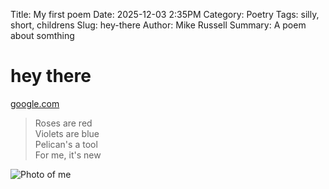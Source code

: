 Title: My first poem
Date: 2025-12-03 2:35PM
Category: Poetry
Tags: silly, short, childrens
Slug: hey-there
Author: Mike Russell
Summary: A poem about somthing


# hey there

[google.com](www.google.com)

> Roses are red<br>
Violets are blue<br>
Pelican's a tool<br>
For me, it's new

![Photo of me]({attach}images/me.jpg)